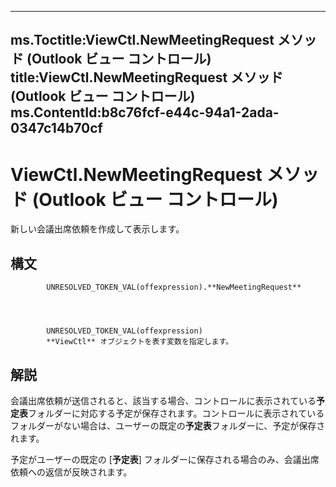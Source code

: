 

---
ms.Toctitle:ViewCtl.NewMeetingRequest メソッド (Outlook ビュー コントロール)
title:ViewCtl.NewMeetingRequest メソッド (Outlook ビュー コントロール)
ms.ContentId:b8c76fcf-e44c-94a1-2ada-0347c14b70cf
---
# ViewCtl.NewMeetingRequest メソッド (Outlook ビュー コントロール)




新しい会議出席依頼を作成して表示します。

## 構文

            UNRESOLVED_TOKEN_VAL(offexpression).**NewMeetingRequest**




            UNRESOLVED_TOKEN_VAL(offexpression)
            **ViewCtl** オブジェクトを表す変数を指定します。



## 解説
会議出席依頼が送信されると、該当する場合、コントロールに表示されている**予定表**フォルダーに対応する予定が保存されます。コントロールに表示されているフォルダーがない場合は、ユーザーの既定の**予定表**フォルダーに、予定が保存されます。



予定がユーザーの既定の [**予定表**] フォルダーに保存される場合のみ、会議出席依頼への返信が反映されます。




